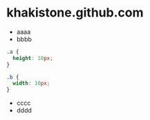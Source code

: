 khakistone.github.com
=====================
* aaaa
* bbbb

```css
.a {
  height: 10px;
}

.b {
  width: 10px;
}
```

* cccc
* dddd
